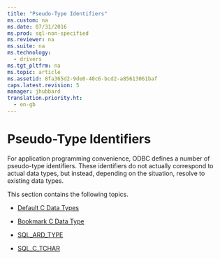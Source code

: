 ```yaml
---
title: "Pseudo-Type Identifiers"
ms.custom: na
ms.date: 07/31/2016
ms.prod: sql-non-specified
ms.reviewer: na
ms.suite: na
ms.technology: 
  - drivers
ms.tgt_pltfrm: na
ms.topic: article
ms.assetid: 8fa365d2-9de0-40c6-bcd2-a85613061baf
caps.latest.revision: 5
manager: jhubbard
translation.priority.ht: 
  - en-gb
---
```

# Pseudo-Type Identifiers
For application programming convenience, ODBC defines a number of pseudo-type identifiers. These identifiers do not actually correspond to actual data types, but instead, depending on the situation, resolve to existing data types.  
  
 This section contains the following topics.  
  
-   [Default C Data Types](../content/Default-C-Data-Types.md)  
  
-   [Bookmark C Data Type](../content/Bookmark-C-Data-Type.md)  
  
-   [SQL_ARD_TYPE](../content/SQL_ARD_TYPE.md)  
  
-   [SQL_C_TCHAR](../content/SQL_C_TCHAR.md)